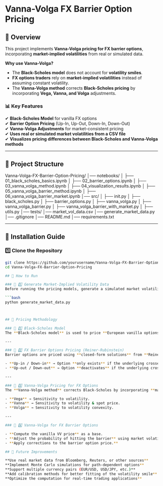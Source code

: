 # Vanna-Volga FX Barrier Option Pricing

## 📌 Overview
This project implements **Vanna-Volga pricing for FX barrier options**, incorporating **market-implied volatilities** from real or simulated data.

**Why use Vanna-Volga?**
- The **Black-Scholes model** does not account for **volatility smiles**.
- **FX options traders** rely on **market-implied volatilities** instead of assuming constant volatility.
- The **Vanna-Volga method** corrects **Black-Scholes pricing** by incorporating **Vega, Vanna, and Volga** adjustments.

### 📊 **Key Features**
✔ **Black-Scholes Model** for vanilla FX options  
✔ **Barrier Option Pricing** (Up-In, Up-Out, Down-In, Down-Out)  
✔ **Vanna-Volga Adjustments** for market-consistent pricing  
✔ **Uses real or simulated market volatilities from a CSV file**  
✔ **Visualizes pricing differences between Black-Scholes and Vanna-Volga methods**  

---

## 📌 Project Structure

Vanna-Volga-FX-Barrier-Option-Pricing/ │── notebooks/
│ ├── 01_black_scholes_basics.ipynb │ ├── 02_barrier_options.ipynb │ ├── 03_vanna_volga_method.ipynb │ ├── 04_visualization_results.ipynb │ ├── 05_vanna_volga_barrier_method.ipynb │ ├── 06_vanna_volga_barrier_market.ipynb │── src/
│ ├── init.py
│ ├── black_scholes.py
│ ├── barrier_options.py
│ ├── vanna_volga.py
│ ├── vanna_volga_barrier.py
│ ├── vanna_volga_barrier_with_market.py │ ├── utils.py
│── tests/
│── market_vol_data.csv
│── generate_market_data.py
│── .gitignore
│── README.md
│── requirements.txt

---

## 📌 Installation Guide

### **1️⃣ Clone the Repository**
```bash
git clone https://github.com/yourusername/Vanna-Volga-FX-Barrier-Option-Pricing.git
cd Vanna-Volga-FX-Barrier-Option-Pricing

## 📌 How to Run

### 📌 1️⃣ Generate Market-Implied Volatility Data  
Before running the pricing models, generate a simulated market volatility dataset:

```bash
python generate_market_data.py



## 📌 Pricing Methodology

### 📌 1️⃣ Black-Scholes Model  
The **Black-Scholes model** is used to price **European vanilla options**, but **it assumes constant volatility**, which does not reflect real-world **FX markets**.

---

### 📌 2️⃣ FX Barrier Options Pricing (Reiner-Rubinstein)  
Barrier options are priced using **closed-form solutions** from **Reiner and Rubinstein (1991)**:

- **Up-in / Down-in** → Option **only exists** if the underlying crosses a barrier.  
- **Up-out / Down-out** → Option **deactivates** if the underlying crosses a barrier.  

---

### 📌 3️⃣ Vanna-Volga Pricing for FX Options  
The **Vanna-Volga method** corrects Black-Scholes by incorporating **market-implied volatility smiles**:

- **Vega** → Sensitivity to volatility.  
- **Vanna** → Sensitivity to volatility & spot price.  
- **Volga** → Sensitivity to volatility convexity.  

---

### 📌 4️⃣ Vanna-Volga for FX Barrier Options  

- **Compute the vanilla VV price** as a base.  
- **Adjust the probability of hitting the barrier** using market volatility skews.  
- **Apply corrections to the barrier option price.**  

## 📌 Future Improvements

**Use real market data from Bloomberg, Reuters, or other sources**   
**Implement Monte Carlo simulations for path-dependent options**   
**Support multiple currency pairs (EUR/USD, USD/JPY, etc.)**  
**Add calibration methods for better fitting of the volatility smile**  
**Optimize the computation for real-time trading applications**   
